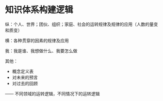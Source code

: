 # 知识体系构建逻辑



纵：个人、世界；团伙、组织；家庭、社会的运转规律及规律的应用（人数的量变和质变）

横：各种贯穿的因素的规律及应用

我：我是谁、我想做什么、我要怎么做

其他：

- 概念定义表
- 对未来的预言
- 对过去的回顾

——
不同领域的运转逻辑，不同情况下的运转逻辑